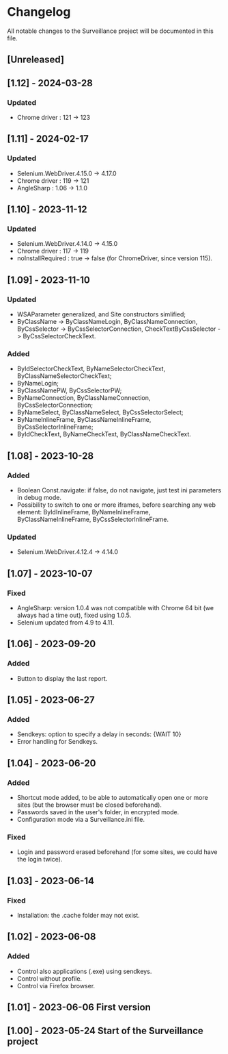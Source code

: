 # Changelog

All notable changes to the Surveillance project will be documented in this file.

## [Unreleased]

## [1.12] - 2024-03-28
### Updated
- Chrome driver : 121 -> 123

## [1.11] - 2024-02-17
### Updated
- Selenium.WebDriver.4.15.0 -> 4.17.0
- Chrome driver : 119 -> 121
- AngleSharp : 1.06 -> 1.1.0

## [1.10] - 2023-11-12
### Updated
- Selenium.WebDriver.4.14.0 -> 4.15.0
- Chrome driver : 117 -> 119
- noInstallRequired : true -> false (for ChromeDriver, since version 115).

## [1.09] - 2023-11-10
### Updated
- WSAParameter generalized, and Site constructors simlified;
- ByClassName -> ByClassNameLogin, ByClassNameConnection, ByCssSelector -> ByCssSelectorConnection, CheckTextByCssSelector -> ByCssSelectorCheckText.

### Added
- ByIdSelectorCheckText, ByNameSelectorCheckText, ByClassNameSelectorCheckText;
- ByNameLogin;
- ByClassNamePW, ByCssSelectorPW;
- ByNameConnection, ByClassNameConnection, ByCssSelectorConnection;
- ByNameSelect, ByClassNameSelect, ByCssSelectorSelect;
- ByNameInlineFrame, ByClassNameInlineFrame, ByCssSelectorInlineFrame;
- ByIdCheckText, ByNameCheckText, ByClassNameCheckText.

## [1.08] - 2023-10-28
### Added
- Boolean Const.navigate: if false, do not navigate, just test ini parameters in debug mode.
- Possibility to switch to one or more iframes, before searching any web element: ByIdInlineFrame, ByNameInlineFrame, ByClassNameInlineFrame, ByCssSelectorInlineFrame.

### Updated
- Selenium.WebDriver.4.12.4 -> 4.14.0

## [1.07] - 2023-10-07
### Fixed
- AngleSharp: version 1.0.4 was not compatible with Chrome 64 bit (we always had a time out), fixed using 1.0.5.
- Selenium updated from 4.9 to 4.11.

## [1.06] - 2023-09-20
### Added
- Button to display the last report.

## [1.05] - 2023-06-27
### Added
- Sendkeys: option to specify a delay in seconds: {WAIT 10}
- Error handling for Sendkeys.

## [1.04] - 2023-06-20
### Added
- Shortcut mode added, to be able to automatically open one or more sites (but the browser must be closed beforehand).
- Passwords saved in the user's folder, in encrypted mode.
- Configuration mode via a Surveillance.ini file.

### Fixed
- Login and password erased beforehand (for some sites, we could have the login twice).

## [1.03] - 2023-06-14
### Fixed
- Installation: the .cache folder may not exist.

## [1.02] - 2023-06-08
### Added
- Control also applications (.exe) using sendkeys.
- Control without profile.
- Control via Firefox browser.

## [1.01] - 2023-06-06 First version

## [1.00] - 2023-05-24 Start of the Surveillance project